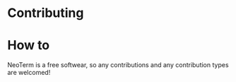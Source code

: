 # Contributing

# How to
NeoTerm is a free softwear, so any contributions and any contribution types are welcomed!

